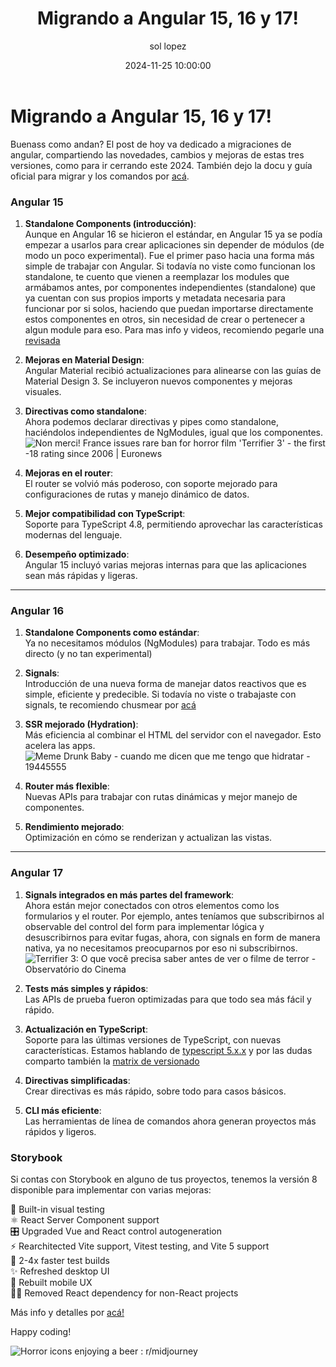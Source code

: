﻿---
date: 2024-11-25 10:00:00
layout: post
title: Migrando a Angular 15, 16 y 17!
description: Migrando
language: es
image: "../assets/img/ng17.svg"
category: CODE
tags:
  - coding
  - migrating
  - humor
author: sol lopez
---

# Migrando a Angular 15, 16 y 17!
Buenass como andan? El post de hoy va dedicado a migraciones de angular, compartiendo las novedades, cambios y mejoras de estas tres versiones, como para ir cerrando este 2024. 
También dejo la docu y guía oficial para migrar y los comandos por [acá](https://angular.dev/update-guide).




### **Angular 15**

1.  **Standalone Components (introducción)**:  
    Aunque en Angular 16 se hicieron el estándar, en Angular 15 ya se podía empezar a usarlos para crear aplicaciones sin depender de módulos (de modo un poco experimental). Fue el primer paso hacia una forma más simple de trabajar con Angular. 
Si todavía no viste como funcionan los standalone, te cuento que vienen a reemplazar los modules que armábamos antes, por componentes independientes (standalone) que ya cuentan con sus propios imports y metadata necesaria para funcionar por si solos, haciendo que puedan importarse directamente estos componentes en otros, sin necesidad de crear o pertenecer a algun module para eso. 
Para mas info y videos, recomiendo pegarle una [revisada](https://v17.angular.io/guide/standalone-components)
    
2.  **Mejoras en Material Design**:  
    Angular Material recibió actualizaciones para alinearse con las guías de Material Design 3. Se incluyeron nuevos componentes y mejoras visuales.
    
3.  **Directivas como standalone**:  
    Ahora podemos declarar directivas y pipes como standalone, haciéndolos independientes de NgModules, igual que los componentes.
![Non merci! France issues rare ban for horror film 'Terrifier 3' - the first  -18 rating since 2006 | Euronews](https://static.euronews.com/articles/stories/08/78/01/90/1200x675_cmsv2_60ff6e18-32fc-5f9b-a9a2-61b32e94caa0-8780190.jpg)
    
4.  **Mejoras en el router**:  
    El router se volvió más poderoso, con soporte mejorado para configuraciones de rutas y manejo dinámico de datos.
    
5.  **Mejor compatibilidad con TypeScript**:  
    Soporte para TypeScript 4.8, permitiendo aprovechar las características modernas del lenguaje.
    
6.  **Desempeño optimizado**:  
    Angular 15 incluyó varias mejoras internas para que las aplicaciones sean más rápidas y ligeras.
    

----------

### **Angular 16**

1.  **Standalone Components como estándar**:  
    Ya no necesitamos módulos (NgModules) para trabajar. Todo es más directo (y no tan experimental)
    
2.  **Signals**:  
    Introducción de una nueva forma de manejar datos reactivos que es simple, eficiente y predecible. Si todavía no viste o trabajaste con signals, te recomiendo chusmear por [acá](https://angular.dev/guide/signals)
    
3.  **SSR mejorado (Hydration)**:  
    Más eficiencia al combinar el HTML del servidor con el navegador. Esto acelera las apps.
    ![Meme Drunk Baby - cuando me dicen que me tengo que hidratar - 19445555](https://cdn.memegenerator.es/descargar/19445555)
    
4.  **Router más flexible**:  
    Nuevas APIs para trabajar con rutas dinámicas y mejor manejo de componentes.
    
5.  **Rendimiento mejorado**:  
    Optimización en cómo se renderizan y actualizan las vistas.
    

----------

### **Angular 17**

1.  **Signals integrados en más partes del framework**:  
    Ahora están mejor conectados con otros elementos como los formularios y el router.
    Por ejemplo, antes teníamos que subscribirnos al observable del control del form para implementar lógica y desuscribirnos para evitar fugas, ahora, con signals en form de manera nativa, ya no necesitamos preocuparnos por eso ni subscribirnos.
    ![Terrifier 3: O que você precisa saber antes de ver o filme de terror -  Observatório do Cinema](https://media.tenor.com/iHa8Q3BQsYgAAAAe/terrifier-clown-meme.png)
    
2.  **Tests más simples y rápidos**:  
    Las APIs de prueba fueron optimizadas para que todo sea más fácil y rápido.
    
3.  **Actualización en TypeScript**:  
    Soporte para las últimas versiones de TypeScript, con nuevas características. Estamos hablando de [typescript 5.x.x](https://www.typescriptlang.org/docs/handbook/release-notes/typescript-5-0.html) y por las dudas comparto también la [matrix de versionado](https://angular.dev/reference/versions) 
    
4.  **Directivas simplificadas**:  
    Crear directivas es más rápido, sobre todo para casos básicos.
    
5.  **CLI más eficiente**:  
    Las herramientas de línea de comandos ahora generan proyectos más rápidos y ligeros.

### Storybook
Si contas con Storybook en alguno de tus proyectos, tenemos la versión 8 disponible para implementar con varias mejoras:


📸 Built-in visual testing  
⚛️ React Server Component support  
🎛️ Upgraded Vue and React control autogeneration  
⚡️ Rearchitected Vite support, Vitest testing, and Vite 5 support  
🧪 2-4x faster test builds  
✨ Refreshed desktop UI  
📲 Rebuilt mobile UX  
🙅‍♀️ Removed React dependency for non-React projects

Más info y detalles por [acá!](https://storybook.js.org/blog/storybook-8/)

Happy coding!



![Horror icons enjoying a beer : r/midjourney](https://preview.redd.it/horror-icons-enjoying-a-beer-v0-s5yqa6o66isb1.jpg?width=640&crop=smart&auto=webp&s=01e8df3068dc16a1d4016371988c1c77809a5e70)
